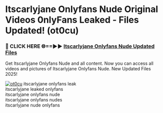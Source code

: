 # Itscarlyjane Onlyfans Nude Original Videos 0nlyFans Leaked - Files Updated! (ot0cu)

<h3>🔴 CLICK HERE 🌐==►► <a href="https://tinyurl.com/x26r9saj" rel="nofollow">Itscarlyjane Onlyfans Nude Updated Files</a></h3>

Get Itscarlyjane Onlyfans Nude and all content. Now you can access all videos and pictures of Itscarlyjane Onlyfans Nude. New Updated Files 2025!

[![ot0cu](https://i.imgur.com/LkgZPqh.gif)](https://tinyurl.com/x26r9saj)
itscarlyjane onlyfans leak<br>
itscarlyjane leaked onlyfans<br>
itscarlyjane onlyfans nude<br>
itscarlyjane onlyfans nudes<br>
itscarlyjane nude onlyfans